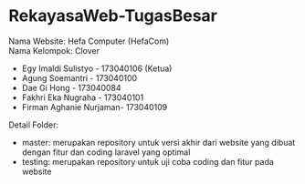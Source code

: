 # RekayasaWeb-TugasBesar

Nama Website: Hefa Computer (HefaCom) <br>
Nama Kelompok: Clover <br>
- Egy Imaldi Sulistyo - 173040106 (Ketua)
- Agung Soemantri - 173040100
- Dae Gi Hong - 173040084
- Fakhri Eka Nugraha - 173040101
- Firman Aghanie Nurjaman- 173040109

Detail Folder:<br>
- master: merupakan repository untuk versi akhir dari website yang dibuat dengan fitur dan coding laravel yang optimal
- testing: merupakan repository untuk uji coba coding dan fitur pada website

